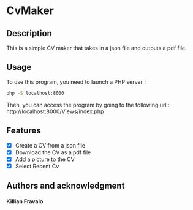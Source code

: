 # CvMaker

## Description
This is a simple CV maker that takes in a json file and outputs a pdf file.

## Usage
To use this program, you need to launch a PHP server :
```bash
php -S localhost:8000
```
Then, you can access the program by going to the following url : http://localhost:8000/Views/index.php

## Features
- [x] Create a CV from a json file
- [x] Download the CV as a pdf file
- [x] Add a picture to the CV
- [x] Select Recent Cv

## Authors and acknowledgment
#### Killian Fravalo